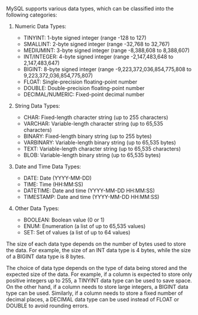 MySQL supports various data types, which can be classified into the following categories:

1. Numeric Data Types:
   - TINYINT: 1-byte signed integer (range -128 to 127)
   - SMALLINT: 2-byte signed integer (range -32,768 to 32,767)
   - MEDIUMINT: 3-byte signed integer (range -8,388,608 to 8,388,607)
   - INT/INTEGER: 4-byte signed integer (range -2,147,483,648 to 2,147,483,647)
   - BIGINT: 8-byte signed integer (range -9,223,372,036,854,775,808 to 9,223,372,036,854,775,807)
   - FLOAT: Single-precision floating-point number
   - DOUBLE: Double-precision floating-point number
   - DECIMAL/NUMERIC: Fixed-point decimal number

2. String Data Types:
   - CHAR: Fixed-length character string (up to 255 characters)
   - VARCHAR: Variable-length character string (up to 65,535 characters)
   - BINARY: Fixed-length binary string (up to 255 bytes)
   - VARBINARY: Variable-length binary string (up to 65,535 bytes)
   - TEXT: Variable-length character string (up to 65,535 characters)
   - BLOB: Variable-length binary string (up to 65,535 bytes)

3. Date and Time Data Types:
   - DATE: Date (YYYY-MM-DD)
   - TIME: Time (HH:MM:SS)
   - DATETIME: Date and time (YYYY-MM-DD HH:MM:SS)
   - TIMESTAMP: Date and time (YYYY-MM-DD HH:MM:SS)

4. Other Data Types:
   - BOOLEAN: Boolean value (0 or 1)
   - ENUM: Enumeration (a list of up to 65,535 values)
   - SET: Set of values (a list of up to 64 values)

The size of each data type depends on the number of bytes used to store the data. For example, the size of an INT data type is 4 bytes, while the size of a BIGINT data type is 8 bytes.

The choice of data type depends on the type of data being stored and the expected size of the data. For example, if a column is expected to store only positive integers up to 255, a TINYINT data type can be used to save space. On the other hand, if a column needs to store large integers, a BIGINT data type can be used. Similarly, if a column needs to store a fixed number of decimal places, a DECIMAL data type can be used instead of FLOAT or DOUBLE to avoid rounding errors.
